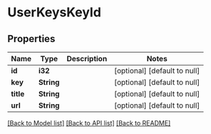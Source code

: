 # UserKeysKeyId

## Properties
Name | Type | Description | Notes
------------ | ------------- | ------------- | -------------
**id** | **i32** |  | [optional] [default to null]
**key** | **String** |  | [optional] [default to null]
**title** | **String** |  | [optional] [default to null]
**url** | **String** |  | [optional] [default to null]

[[Back to Model list]](../README.md#documentation-for-models) [[Back to API list]](../README.md#documentation-for-api-endpoints) [[Back to README]](../README.md)


